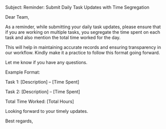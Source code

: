 Subject: Reminder: Submit Daily Task Updates with Time Segregation

Dear Team,

As a reminder, while submitting your daily task updates, please ensure that if you are working on multiple tasks, you segregate the time spent on each task and also mention the total time worked for the day.

This will help in maintaining accurate records and ensuring transparency in our workflow. Kindly make it a practice to follow this format going forward.

Let me know if you have any questions.

Example Format:

Task 1: [Description] – [Time Spent]

Task 2: [Description] – [Time Spent]

Total Time Worked: [Total Hours]


Looking forward to your timely updates.

Best regards,